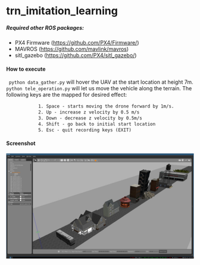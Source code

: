 # trn_imitation_learning

##### Required other ROS packages: 
- PX4 Firmware (https://github.com/PX4/Firmware/)
- MAVROS (https://github.com/mavlink/mavros)
- sitl_gazebo (https://github.com/PX4/sitl_gazebo/)

#### How to execute
` python data_gather.py` will hover the UAV at the start location at height 7m. 
`python tele_operation.py` will let us move the vehicle along the terrain.
The following keys are the mapped for desired effect:

                1. Space - starts moving the drone forward by 1m/s.
                2. Up - increase z velocity by 0.5 m/s
                3. Down - decrease z velocity by 0.5m/s
                4. Shift - go back to initial start location
                5. Esc - quit recording keys (EXIT)

#### Screenshot
![alt text](worlds/world.jpg)
